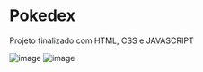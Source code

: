 # Pokedex
Projeto finalizado com HTML, CSS e JAVASCRIPT

![image](https://github.com/Rodrigueira97/Pokedex/assets/93230930/1a691fcb-e444-4656-9b1b-1968c7d712c1)
![image](https://github.com/Rodrigueira97/Pokedex/assets/93230930/9368bafa-6d27-41e2-83fd-2dc55de6699c)
